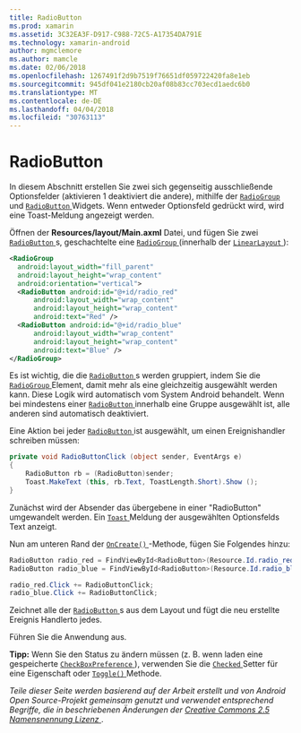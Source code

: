 ```yaml
---
title: RadioButton
ms.prod: xamarin
ms.assetid: 3C32EA3F-D917-C988-72C5-A17354DA791E
ms.technology: xamarin-android
author: mgmclemore
ms.author: mamcle
ms.date: 02/06/2018
ms.openlocfilehash: 1267491f2d9b7519f76651df059722420fa8e1eb
ms.sourcegitcommit: 945df041e2180cb20af08b83cc703ecd1aedc6b0
ms.translationtype: MT
ms.contentlocale: de-DE
ms.lasthandoff: 04/04/2018
ms.locfileid: "30763113"
---
```

# <a name="radiobutton"></a>RadioButton

In diesem Abschnitt erstellen Sie zwei sich gegenseitig ausschließende Optionsfelder (aktivieren 1 deaktiviert die andere), mithilfe der [ `RadioGroup` ](https://developer.xamarin.com/api/type/Android.Widget.RadioGroup/) und [ `RadioButton` ](https://developer.xamarin.com/api/type/Android.Widget.RadioButton/) Widgets. Wenn entweder Optionsfeld gedrückt wird, wird eine Toast-Meldung angezeigt werden.


Öffnen der **Resources/layout/Main.axml** Datei, und fügen Sie zwei [ `RadioButton` ](https://developer.xamarin.com/api/type/Android.Widget.RadioButton/)s, geschachtelte eine [ `RadioGroup` ](https://developer.xamarin.com/api/type/Android.Widget.RadioGroup/) (innerhalb der [ `LinearLayout` ](https://developer.xamarin.com/api/type/Android.Widget.LinearLayout/)):

```xml
<RadioGroup
  android:layout_width="fill_parent"
  android:layout_height="wrap_content"
  android:orientation="vertical">
  <RadioButton android:id="@+id/radio_red"
      android:layout_width="wrap_content"
      android:layout_height="wrap_content"
      android:text="Red" />
  <RadioButton android:id="@+id/radio_blue"
      android:layout_width="wrap_content"
      android:layout_height="wrap_content"
      android:text="Blue" />
</RadioGroup>
```

Es ist wichtig, die die [ `RadioButton` ](https://developer.xamarin.com/api/type/Android.Widget.RadioButton/)s werden gruppiert, indem Sie die [ `RadioGroup` ](https://developer.xamarin.com/api/type/Android.Widget.RadioGroup/) Element, damit mehr als eine gleichzeitig ausgewählt werden kann. Diese Logik wird automatisch vom System Android behandelt. Wenn bei mindestens einer [ `RadioButton` ](https://developer.xamarin.com/api/type/Android.Widget.RadioButton/) innerhalb eine Gruppe ausgewählt ist, alle anderen sind automatisch deaktiviert.

Eine Aktion bei jeder [ `RadioButton` ](https://developer.xamarin.com/api/type/Android.Widget.RadioButton/) ist ausgewählt, um einen Ereignishandler schreiben müssen:

```csharp
private void RadioButtonClick (object sender, EventArgs e)
{
    RadioButton rb = (RadioButton)sender;
    Toast.MakeText (this, rb.Text, ToastLength.Short).Show ();
}
```

Zunächst wird der Absender das übergebene in einer "RadioButton" umgewandelt werden.
Ein [ `Toast` ](https://developer.xamarin.com/api/type/Android.Widget.Toast/) Meldung der ausgewählten Optionsfelds Text anzeigt.

Nun am unteren Rand der [ `OnCreate()` ](https://developer.xamarin.com/api/member/Android.App.Activity.OnCreate/p/Android.OS.Bundle/Android.OS.PersistableBundle) -Methode, fügen Sie Folgendes hinzu:

```csharp
RadioButton radio_red = FindViewById<RadioButton>(Resource.Id.radio_red);
RadioButton radio_blue = FindViewById<RadioButton>(Resource.Id.radio_blue);

radio_red.Click += RadioButtonClick;
radio_blue.Click += RadioButtonClick;
```

Zeichnet alle der [ `RadioButton` ](https://developer.xamarin.com/api/type/Android.Widget.RadioButton/)s aus dem Layout und fügt die neu erstellte Ereignis Handlerto jedes.

Führen Sie die Anwendung aus.

**Tipp:** Wenn Sie den Status zu ändern müssen (z. B. wenn laden eine gespeicherte [ `CheckBoxPreference` ](https://developer.xamarin.com/api/type/Android.Preferences.CheckBoxPreference/)), verwenden Sie die [ `Checked` ](https://developer.xamarin.com/api/property/Android.Widget.CompoundButton.Checked/) Setter für eine Eigenschaft oder [ `Toggle()` ](https://developer.xamarin.com/api/member/Android.Widget.CompoundButton.Toggle/) Methode.

*Teile dieser Seite werden basierend auf der Arbeit erstellt und von Android Open Source-Projekt gemeinsam genutzt und verwendet entsprechend Begriffe, die in beschriebenen Änderungen der*
[*Creative Commons 2.5 Namensnennung Lizenz* ](http://creativecommons.org/licenses/by/2.5/). 
